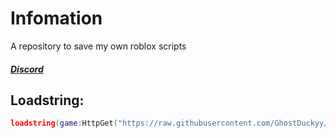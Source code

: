 # Infomation
A repository to save my own roblox scripts
##### [Discord](https://discord.gg/TFUeFEESVv)
## Loadstring:
```lua
loadstring(game:HttpGet("https://raw.githubusercontent.com/GhostDuckyy/Bread/main/Loader/source.lua"))()
```
